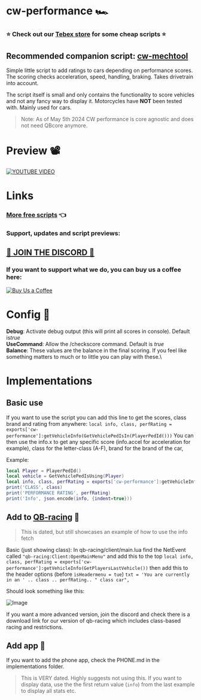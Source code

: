 # cw-performance 🏎
### ⭐ Check out our [Tebex store](https://cw-scripts.tebex.io/category/2523396) for some cheap scripts ⭐
## Recommended companion script: [cw-mechtool](https://github.com/Coffeelot/cw-mechtool)
Simple little script to add ratings to cars depending on performance scores. The scoring checks acceleration, speed, handling, braking. Takes drivetrain into account.

The script itself is small and only contains the functionality to score vehicles and not any fancy way to display it. 
Motorcycles have **NOT** been tested with. Mainly used for cars.

> Note: As of May 5th 2024 CW performance is core agnostic and does not need QBcore anymore. 

# Preview 📽
[![YOUTUBE VIDEO](http://img.youtube.com/vi/tUQlQjmS5CA/0.jpg)](https://youtu.be/tUQlQjmS5CA)

# Links

### [More free scripts](https://github.com/stars/Coffeelot/lists/cw-scripts)  👈

### Support, updates and script previews:

## <a href="https://discord.gg/FJY4mtjaKr"> 🌭 JOIN THE DISCORD 🌭</a> 


### If you want to support what we do, you can buy us a coffee here:

[![Buy Us a Coffee](https://www.buymeacoffee.com/assets/img/guidelines/download-assets-sm-2.svg)](https://www.buymeacoffee.com/cwscriptbois )

# Config 🔧
**Debug**: Activate debug output (this will print all scores in console). Default is*true*\
**UseCommand**: Allow the /checkscore command. Default is *true*\
**Balance**: These values are the balance in the final scoring. If you feel like something matters to much or to little you can play with these.\

# Implementations

## Basic use
If you want to use the script you can add this line to get the scores, class brand and rating from anywhere:
```local info, class, perfRating = exports['cw-performance']:getVehicleInfo(GetVehiclePedIsIn(PlayerPedId()))```
You can then use the info.x to get any specific score (info.accel for acceleration for example), class for the letter-class (A-F), brand for the brand of the car, 

Example:
```lua
local Player = PlayerPedId()
local vehicle = GetVehiclePedIsUsing(Player)
local info, class, perfRating = exports['cw-performance']:getVehicleInfo(vehicle)
print('CLASS', class)
print('PERFORMANCE RATING', perfRating)
print('Info', json.encode(info, {indent=true}))
```

## Add to [QB-racing](https://github.com/ItsANoBrainer/qb-racing) 🚗
> This is dated, but still showcases an example of how to use the info fetch

Basic (just showing class):
In qb-racing/client/main.lua find the NetEvent called `"qb-racing:Client:OpenMainMenu"` and add this to the top 
`local info, class, perfRating = exports['cw-performance']:getVehicleInfo(GetPlayersLastVehicle())` 
then add this to the header options (before `isHeadermenu = tue`) `txt = 'You are currently in an ' .. class .. perfRating.. " class car",`

Should look something like this:

![Image](https://i.imgur.com/y9KSuJg.png)

If you want a more advanced version, join the discord and check there is a download link for our version of qb-racing which includes class-based racing and restrictions. 

## Add app 📱
If you want to add the phone app, check the PHONE.md in the implementations folder.

> This is VERY dated. Highly suggests not using this. If you want to display data, use the the first return value (`info`) from the last example to display all stats etc.